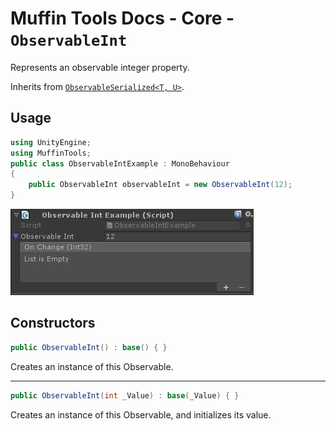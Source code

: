# Muffin Tools Docs - Core - `ObservableInt`

Represents an observable integer property.

Inherits from [`ObservableSerialized<T, U>`](./observable-serialized.md).

## Usage

```cs
using UnityEngine;
using MuffinTools;
public class ObservableIntExample : MonoBehaviour
{
    public ObservableInt observableInt = new ObservableInt(12);
}
```

![`ObservableInt` view in inspector](./Images/observable-int-example.jpg)

## Constructors

```cs
public ObservableInt() : base() { }
```

Creates an instance of this Observable.

---

```cs
public ObservableInt(int _Value) : base(_Value) { }
```

Creates an instance of this Observable, and initializes its value.